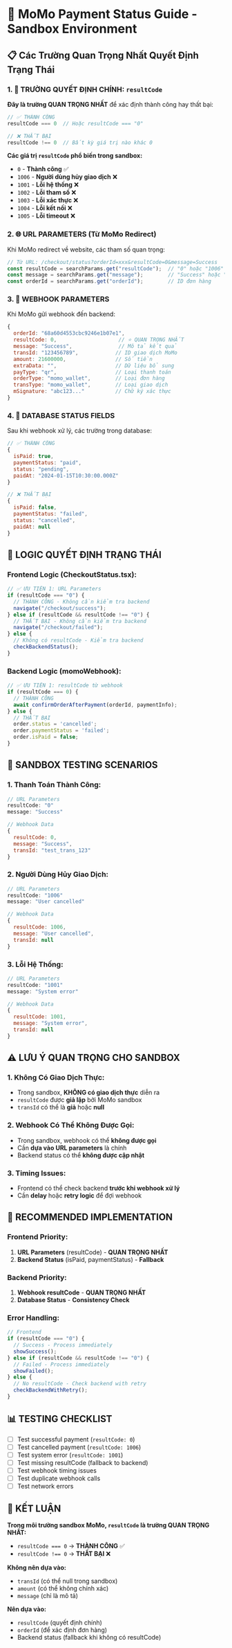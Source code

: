 # 🏦 MoMo Payment Status Guide - Sandbox Environment

## 📋 **Các Trường Quan Trọng Nhất Quyết Định Trạng Thái**

### **1. 🔑 TRƯỜNG QUYẾT ĐỊNH CHÍNH: `resultCode`**

**Đây là trường QUAN TRỌNG NHẤT** để xác định thành công hay thất bại:

```javascript
// ✅ THÀNH CÔNG
resultCode === 0  // Hoặc resultCode === "0"

// ❌ THẤT BẠI
resultCode !== 0  // Bất kỳ giá trị nào khác 0
```

**Các giá trị `resultCode` phổ biến trong sandbox:**
- `0` - **Thành công** ✅
- `1006` - **Người dùng hủy giao dịch** ❌
- `1001` - **Lỗi hệ thống** ❌
- `1002` - **Lỗi tham số** ❌
- `1003` - **Lỗi xác thực** ❌
- `1004` - **Lỗi kết nối** ❌
- `1005` - **Lỗi timeout** ❌

### **2. 🌐 URL PARAMETERS (Từ MoMo Redirect)**

Khi MoMo redirect về website, các tham số quan trọng:

```javascript
// Từ URL: /checkout/status?orderId=xxx&resultCode=0&message=Success
const resultCode = searchParams.get("resultCode");  // "0" hoặc "1006"
const message = searchParams.get("message");        // "Success" hoặc "User cancelled"
const orderId = searchParams.get("orderId");        // ID đơn hàng
```

### **3. 🔔 WEBHOOK PARAMETERS**

Khi MoMo gửi webhook đến backend:

```javascript
{
  orderId: "68a60d4553cbc9246e1b07e1",
  resultCode: 0,                    // ⭐ QUAN TRỌNG NHẤT
  message: "Success",               // Mô tả kết quả
  transId: "123456789",            // ID giao dịch MoMo
  amount: 21600000,                // Số tiền
  extraData: "",                   // Dữ liệu bổ sung
  payType: "qr",                   // Loại thanh toán
  orderType: "momo_wallet",        // Loại đơn hàng
  transType: "momo_wallet",        // Loại giao dịch
  mSignature: "abc123..."          // Chữ ký xác thực
}
```

### **4. 💾 DATABASE STATUS FIELDS**

Sau khi webhook xử lý, các trường trong database:

```javascript
// ✅ THÀNH CÔNG
{
  isPaid: true,
  paymentStatus: "paid",
  status: "pending",
  paidAt: "2024-01-15T10:30:00.000Z"
}

// ❌ THẤT BẠI
{
  isPaid: false,
  paymentStatus: "failed",
  status: "cancelled",
  paidAt: null
}
```

## 🎯 **LOGIC QUYẾT ĐỊNH TRẠNG THÁI**

### **Frontend Logic (CheckoutStatus.tsx):**

```javascript
// ✅ ƯU TIÊN 1: URL Parameters
if (resultCode === "0") {
  // THÀNH CÔNG - Không cần kiểm tra backend
  navigate("/checkout/success");
} else if (resultCode && resultCode !== "0") {
  // THẤT BẠI - Không cần kiểm tra backend
  navigate("/checkout/failed");
} else {
  // Không có resultCode - Kiểm tra backend
  checkBackendStatus();
}
```

### **Backend Logic (momoWebhook):**

```javascript
// ✅ ƯU TIÊN 1: resultCode từ webhook
if (resultCode === 0) {
  // THÀNH CÔNG
  await confirmOrderAfterPayment(orderId, paymentInfo);
} else {
  // THẤT BẠI
  order.status = 'cancelled';
  order.paymentStatus = 'failed';
  order.isPaid = false;
}
```

## 🧪 **SANDBOX TESTING SCENARIOS**

### **1. Thanh Toán Thành Công:**
```javascript
// URL Parameters
resultCode: "0"
message: "Success"

// Webhook Data
{
  resultCode: 0,
  message: "Success",
  transId: "test_trans_123"
}
```

### **2. Người Dùng Hủy Giao Dịch:**
```javascript
// URL Parameters
resultCode: "1006"
message: "User cancelled"

// Webhook Data
{
  resultCode: 1006,
  message: "User cancelled",
  transId: null
}
```

### **3. Lỗi Hệ Thống:**
```javascript
// URL Parameters
resultCode: "1001"
message: "System error"

// Webhook Data
{
  resultCode: 1001,
  message: "System error",
  transId: null
}
```

## ⚠️ **LƯU Ý QUAN TRỌNG CHO SANDBOX**

### **1. Không Có Giao Dịch Thực:**
- Trong sandbox, **KHÔNG có giao dịch thực** diễn ra
- `resultCode` được **giả lập** bởi MoMo sandbox
- `transId` có thể là **giả** hoặc **null**

### **2. Webhook Có Thể Không Được Gọi:**
- Trong sandbox, webhook có thể **không được gọi**
- Cần **dựa vào URL parameters** là chính
- Backend status có thể **không được cập nhật**

### **3. Timing Issues:**
- Frontend có thể check backend **trước khi webhook xử lý**
- Cần **delay** hoặc **retry logic** để đợi webhook

## 🔧 **RECOMMENDED IMPLEMENTATION**

### **Frontend Priority:**
1. **URL Parameters** (resultCode) - **QUAN TRỌNG NHẤT**
2. **Backend Status** (isPaid, paymentStatus) - **Fallback**

### **Backend Priority:**
1. **Webhook resultCode** - **QUAN TRỌNG NHẤT**
2. **Database Status** - **Consistency Check**

### **Error Handling:**
```javascript
// Frontend
if (resultCode === "0") {
  // Success - Process immediately
  showSuccess();
} else if (resultCode && resultCode !== "0") {
  // Failed - Process immediately
  showFailed();
} else {
  // No resultCode - Check backend with retry
  checkBackendWithRetry();
}
```

## 📊 **TESTING CHECKLIST**

- [ ] Test successful payment (`resultCode: 0`)
- [ ] Test cancelled payment (`resultCode: 1006`)
- [ ] Test system error (`resultCode: 1001`)
- [ ] Test missing resultCode (fallback to backend)
- [ ] Test webhook timing issues
- [ ] Test duplicate webhook calls
- [ ] Test network errors

## 🎯 **KẾT LUẬN**

**Trong môi trường sandbox MoMo, `resultCode` là trường QUAN TRỌNG NHẤT:**

- `resultCode === 0` → **THÀNH CÔNG** ✅
- `resultCode !== 0` → **THẤT BẠI** ❌

**Không nên dựa vào:**
- `transId` (có thể null trong sandbox)
- `amount` (có thể không chính xác)
- `message` (chỉ là mô tả)

**Nên dựa vào:**
- `resultCode` (quyết định chính)
- `orderId` (để xác định đơn hàng)
- Backend status (fallback khi không có resultCode)
